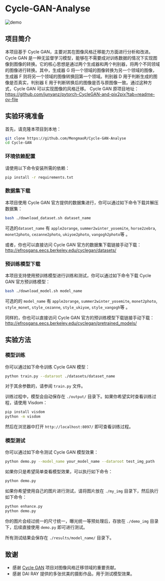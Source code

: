  # Cycle-GAN-Analyse
![demo](./imgs/demo.png)

## 项目简介
本项目基于 Cycle GAN，主要对其在图像风格迁移能力方面进行分析和改进。
Cycle GAN 是一种无监督学习模型，能够在不需要成对训练数据的情况下实现图像到图像的转换。它的核心思想是通过两个生成器和两个判别器，将两个不同领域的图像进行转换。其中，生成器 G 将一个领域的图像转换为另一个领域的图像，生成器 F 则将另一个领域的图像转换回第一个领域。判别器 D 用于判断生成的图像是否真实，判别器 E 用于判断转换后的图像是否与原图像一致。通过这种方式，Cycle GAN 可以实现图像的风格迁移。
Cycle GAN 原项目地址：https://github.com/junyanz/pytorch-CycleGAN-and-pix2pix?tab=readme-ov-file

## 实验环境准备
首先，请克隆本项目到本地：
```bash
git clone https://github.com/MengmaoR/Cycle-GAN-Analyse
cd Cycle-GAN
```

### 环境依赖配置
请使用以下命令安装所需的依赖：
```bash
pip install -r requirements.txt
```

### 数据集下载
本项目使用 Cycle GAN 官方提供的数据集进行，你可以通过如下命令下载并解压数据集：
```bash
bash ./download_dataset.sh dataset_name
```
可选的`dataset_name` 有 `apple2orange`, `summer2winter_yosemite`, `horse2zebra`, `monet2photo`, `cezanne2photo`, `ukiyoe2photo`, `vangogh2photo`等 。

或者，你也可以直接访问 Cycle GAN 官方的数据集下载链接手动下载：http://efrosgans.eecs.berkeley.edu/cyclegan/datasets/

### 预训练模型下载
本项目支持使用预训练模型进行训练和测试，你可以通过如下命令下载 Cycle GAN 官方预训练模型：
```bash
bash ./download_model.sh model_name
```
可选的的 `model_name` 有 `apple2orange`,  `summer2winter_yosemite`, `monet2photo`, `style_monet`, `style_cezanne`, `style_ukiyoe`, `style_vangogh`等 。

同样的，你也可以直接访问 Cycle GAN 官方的预训练模型下载链接手动下载：http://efrosgans.eecs.berkeley.edu/cyclegan/pretrained_models/

## 实验方法

### 模型训练
你可以通过如下命令训练 Cycle GAN 模型：
```bash
python train.py --dataroot ./datasets/dataset_name
```
对于其余参数的，请参阅 `train.py` 文件。

训练过程中，模型会自动保存在 `./output/` 目录下。如果你希望实时查看训练过程，请使用 Visdom：
```bash
pip install visdom
python -m visdom
```
然后在浏览器中打开 `http://localhost:8097/` 即可查看训练过程。

### 模型测试
你可以通过如下命令测试 Cycle GAN 模型效果：
```bash
python demo.py --model_name your_model_name --dataroot test_img_path
```

如果你只是希望简单查看模型效果，可以执行如下命令：
```bash
python demo.py
```

如果你希望使用自己的图片进行测试，请将图片放在 `./my_img` 目录下，然后执行如下命令：
```bash
python enhance.py
python demo.py
```
你的图片会经过统一的尺寸统一，曝光统一等预处理后，存放在 `./demo_img` 目录下，后续直接使用 `demo.py` 即可进行测试。

所有测试结果会保存在 `./results/model_name/` 目录下。

## 致谢
- 感谢 [Cycle GAN](https://github.com/junyanz/pytorch-CycleGAN-and-pix2pix?tab=readme-ov-file) 项目对图像风格迁移领域的重要贡献。
- 感谢 DAI RAY 提供的多张优美的摄影作品，用于测试模型效果。